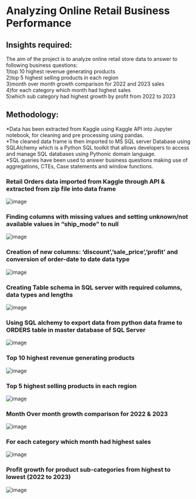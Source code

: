 # Analyzing Online Retail Business Performance
## Insights required:
The aim of the project is to analyze online retail store data to answer to following business questions: <br />
 1)top 10 highest revenue generating products <br />
 2)top 5 highest selling products in each region <br />
 3)month over month growth comparison for 2022 and 2023 sales <br />
 4)for each category which month had highest sales <br />
 5)which sub category had highest growth by profit from 2022 to 2023<br />
 
## Methodology:
*Data has been extracted from Kaggle using Kaggle API into Jupyter notebook, for cleaning and pre processing using pandas. <br />
*The cleaned data frame is then imported to MS SQL server Database using SQLAlchemy which is a Python SQL toolkit that allows developers to access and manage SQL databases using Pythonic domain language. <br />
*SQL queries have been used to answer business questions making use of aggregations, CTEs, Case statements and window functions. <br />
### Retail Orders data imported from Kaggle through API & extracted from zip file into data frame
![image](https://github.com/user-attachments/assets/34d0bcf9-88a0-4d24-a5fe-f3df835f14b0)

### Finding columns with missing values and setting unknown/not available values in “ship_mode” to null
![image](https://github.com/user-attachments/assets/6c105eef-01af-4a47-8be8-54ad65a55845)

### Creation of new columns: ‘discount’,’sale_price’,’profit’ and conversion of order-date to date data type
![image](https://github.com/user-attachments/assets/5f1e84f8-b0da-4c28-aec1-0b246164f9b6)

### Creating Table schema in SQL server with required columns, data types and lengths
![image](https://github.com/user-attachments/assets/515057b8-4ec9-4e7e-b750-a838028fa96b)

### Using SQL alchemy to export data from python data frame to ORDERS table in master database of SQL Server
![image](https://github.com/user-attachments/assets/34718937-e155-45b4-8970-5abde8e56ff6)

### Top 10 highest revenue generating products 
![image](https://github.com/user-attachments/assets/510b702d-0ad9-4d2e-a63f-9647ab295956)
 
### Top 5 highest selling products in each region
 ![image](https://github.com/user-attachments/assets/fee240cb-afce-4873-8412-056b4f2f6cc8)

### Month Over month growth comparison for 2022 & 2023
 ![image](https://github.com/user-attachments/assets/503a8c25-4368-45ab-9127-ef54d5a3d84c)

### For each category which month had highest sales
 ![image](https://github.com/user-attachments/assets/dbb44924-80a6-4288-a774-d813467990a6)

### Profit growth for product sub-categories from highest to lowest (2022 to 2023)
 ![image](https://github.com/user-attachments/assets/70d66bed-93b4-4ae4-8feb-14782c973f5f)




 







